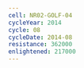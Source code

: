 ```yaml
---
cell: NR02-GOLF-04
cycleYear: 2014
cycle: 08
cycleDate: 2014-08
resistance: 362000
enlightened: 217000 
---
```

      